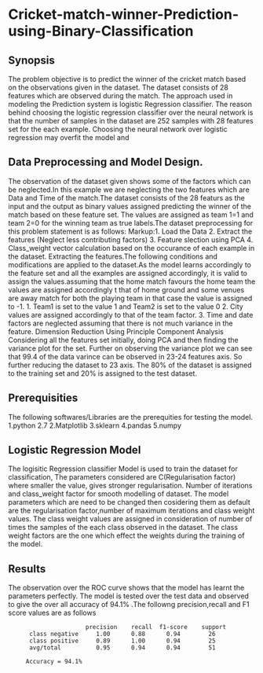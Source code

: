# Cricket-match-winner-Prediction-using-Binary-Classification

## Synopsis
The problem objective is to predict the winner of the cricket match based on the observations given in the dataset. The dataset consists of 28 features which are observed during the match. The approach used in modeling the Prediction system is logistic Regression classifier. The reason behind choosing the logistic regression classifier over the neural network is that the number of samples in the dataset are 252 samples with 28 features set for the each example. Choosing the neural network over logistic regression may overfit the model and 


## Data Preprocessing and Model Design.
The observation of the dataset given shows some of the factors which can be neglected.In this example we are neglecting the two features which are Data and Time of the match.The dataset consists of the 28 featurs as the input and the output as binary values assigned predicting the winner of the match based on these feature set. The values are assigned as team 1=1 and team 2=0 for the winning team as true labels.The dataset preprocessing for this problem statement is as follows:
Markup:1. Load the Data
	2. Extract the features  (Neglect less contributing factors)
	3. Feature slection using PCA
	4. Class_weight vector calculation based on the occurance of each example in the dataset.
Extracting the features.The following conditions and modifications are applied to the dataset.As the model learns accordingly to the feature set and all the examples are assigned accordingly, it is valid to assign the values.assuming that the home match favours the home team the values are assigned accordingly t that of home ground and some venues are away match for both the playing team in that case the value is assigned to -1.
		1. Team1 is set to the value 1 and Team2 is set to the value 0
		2. City values are assigned accordingly to that of the team factor.
		3. Time and date factors are neglected assuming that there is not much variance in the feature. 
Dimension Reduction Using Principle Component Analysis Considering all the features set initially, doing PCA and then finding the variance plot for the set. Further on observing the variance plot we can see that 99.4 of the data varince can be observed in 23-24 features axis. So further reducing the dataset to 23 axis.
The 80% of the dataset is assigned to the training set and 20% is assigned to the test dataset.


## Prerequisities
The following softwares/Libraries are the prerequities for testing the model.
		1.python 2.7
		2.Matplotlib
		3.sklearn
		4.pandas
		5.numpy

## Logistic Regression Model
The logisitic Regression classifier Model is used to train the dataset for classification, The parameters considered are C(Regularisation factor) where smaller the value, gives stronger regularisation. Number of iterations and class_weight factor for smooth modelling of dataset.
The model parameters which are need to be changed then cosidering them as default are the regularisation factor,number of maximum iterations and class weight values.
The class weight values are assigned in consideration of number of times the samples of the each class observed in the dataset. The class weight factors are the one which effect the weights during the training of the model.


## Results
The observation over the ROC curve shows that the model has learnt the parameters perfectly. The model is tested over the test data and observed to give the over all accuracy of 94.1% .The followng precision,recall and F1 score values are as follows 

                          precision    recall  f1-score    support
          class negative     1.00      0.88      0.94        26
          class positive     0.89      1.00      0.94        25
          avg/total          0.95      0.94      0.94        51
         
         Accuracy = 94.1%
